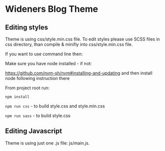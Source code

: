 # Wideners Blog Theme

## Editing styles

Theme is using css/style.min.css file.
To edit styles please use SCSS files in css directory, than compile & minifiy into css/style.min.css file.

If you want to use command line then:

Make sure you have node installed - if not:

https://github.com/nvm-sh/nvm#installing-and-updating and then install node following instruction there

From project root run:

`npm install` 

`npm run css` - to build style.css and style.min.css

`npm run sass` - to build style.css



## Editing Javascript

Theme is using just one .js file: js/main.js.